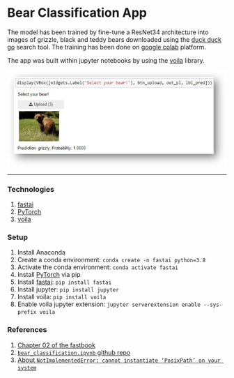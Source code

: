 # Bear Classification App

The model has been trained by fine-tune a ResNet34 architecture into images of grizzle, black and teddy bears downloaded using the [duck duck go](https://duckduckgo.com/) search tool. The training has been done on [google colab](https://colab.research.google.com/) platform.

The app was built within jupyter notebooks by using the [voila](https://voila.readthedocs.io/en/stable/using.html) library.

![webapp](images/webapp.jpg)

---

### Technologies

1. [fastai](https://www.fast.ai/)
2. [PyTorch](https://pytorch.org/)
2. [voila](https://voila.readthedocs.io/en/stable/using.html)


### Setup

1. Install Anaconda
2. Create a conda environment: `conda create -n fastai python=3.8`
3. Activate the conda environment: `conda activate fastai`
4. Install [PyTorch](https://pytorch.org/get-started/locally/) via pip
5. Install [fastai](https://www.fast.ai/): `pip install fastai`
6. Install jupyter: `pip install jupyter`
7. Install voila: `pip install voila`
8. Enable voila jupyter extension: `jupyter serverextension enable --sys-prefix voila`


### References

1. [Chapter 02 of the fastbook](https://github.com/fastai/fastbook/blob/master/02_production.ipynb)
2. [`bear_classification.ipynb` github repo](https://github.com/fastai/bear_voila)
3. [About `NotImplementedError: cannot instantiate ‘PosixPath’ on your system`](https://forums.fast.ai/t/lesson-3-load-data-fails/43726)



